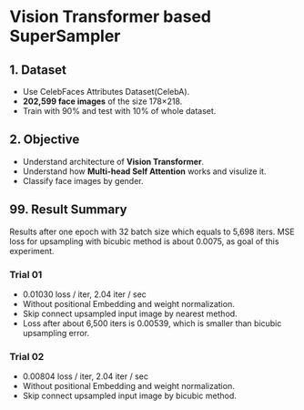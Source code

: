 # Vision Transformer based SuperSampler

## 1. Dataset
- Use CelebFaces Attributes Dataset(CelebA).
- **202,599 face images** of the size 178×218.
- Train with 90% and test with 10% of whole dataset.

## 2. Objective
- Understand architecture of **Vision Transformer**.
- Understand how **Multi-head Self Attention** works and visulize it.
- Classify face images by gender.

## 99. Result Summary
Results after one epoch with 32 batch size which equals to 5,698 iters. MSE loss for upsampling with bicubic method is about 0.0075, as goal of this experiment.

### Trial 01
- 0.01030 loss / iter, 2.04 iter / sec
- Without positional Embedding and weight normalization.
- Skip connect upsampled input image by nearest method.
- Loss after about 6,500 iters is 0.00539, which is smaller than bicubic upsampling error.

### Trial 02
- 0.00804 loss / iter, 2.04 iter / sec
- Without positional Embedding and weight normalization.
- Skip connect upsampled input image by bicubic method.